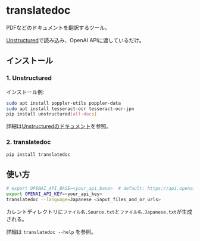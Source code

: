 # translatedoc

PDFなどのドキュメントを翻訳するツール。

[Unstructured](https://unstructured.io/)で読み込み、OpenAI APIに渡しているだけ。

## インストール

### 1. Unstructured

インストール例:

```bash
sudo apt install poppler-utils poppler-data
sudo apt install tesseract-ocr tesseract-ocr-jpn
pip install unstructured[all-docs]
```

詳細は[Unstructuredのドキュメント](https://unstructured-io.github.io/unstructured/installing.html)を参照。

### 2. translatedoc

```bash
pip install translatedoc
```

## 使い方

```bash
# export OPENAI_API_BASE=<your_api_base>  # default: https://api.openai.com/v1
export OPENAI_API_KEY=<your_api_key>
translatedoc --language=Japanese <input_files_and_or_urls>
```

カレントディレクトリに`ファイル名.Source.txt`と`ファイル名.Japanese.txt`が生成される。

詳細は `translatedoc --help` を参照。
